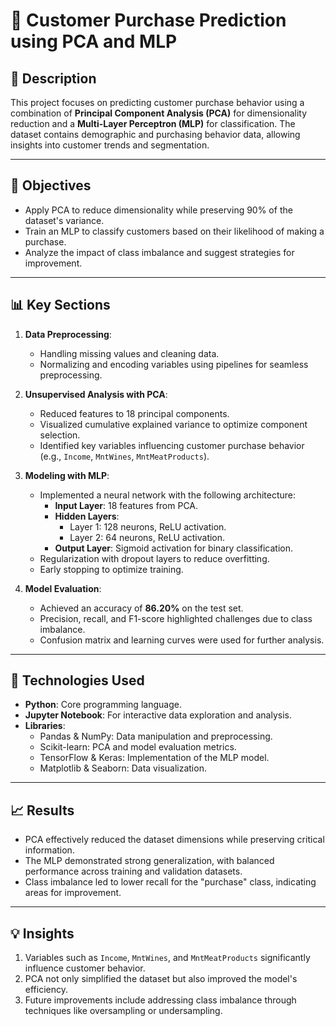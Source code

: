 # 🤖 Customer Purchase Prediction using PCA and MLP

## 📖 Description
This project focuses on predicting customer purchase behavior using a combination of **Principal Component Analysis (PCA)** for dimensionality reduction and a **Multi-Layer Perceptron (MLP)** for classification. The dataset contains demographic and purchasing behavior data, allowing insights into customer trends and segmentation.

---

## 🚀 Objectives
- Apply PCA to reduce dimensionality while preserving 90% of the dataset's variance.
- Train an MLP to classify customers based on their likelihood of making a purchase.
- Analyze the impact of class imbalance and suggest strategies for improvement.

---

## 📊 Key Sections
1. **Data Preprocessing**:
   - Handling missing values and cleaning data.
   - Normalizing and encoding variables using pipelines for seamless preprocessing.

2. **Unsupervised Analysis with PCA**:
   - Reduced features to 18 principal components.
   - Visualized cumulative explained variance to optimize component selection.
   - Identified key variables influencing customer purchase behavior (e.g., `Income`, `MntWines`, `MntMeatProducts`).

3. **Modeling with MLP**:
   - Implemented a neural network with the following architecture:
     - **Input Layer**: 18 features from PCA.
     - **Hidden Layers**:
       - Layer 1: 128 neurons, ReLU activation.
       - Layer 2: 64 neurons, ReLU activation.
     - **Output Layer**: Sigmoid activation for binary classification.
   - Regularization with dropout layers to reduce overfitting.
   - Early stopping to optimize training.

4. **Model Evaluation**:
   - Achieved an accuracy of **86.20%** on the test set.
   - Precision, recall, and F1-score highlighted challenges due to class imbalance.
   - Confusion matrix and learning curves were used for further analysis.

---

## 🚀 Technologies Used
- **Python**: Core programming language.
- **Jupyter Notebook**: For interactive data exploration and analysis.
- **Libraries**:
  - Pandas & NumPy: Data manipulation and preprocessing.
  - Scikit-learn: PCA and model evaluation metrics.
  - TensorFlow & Keras: Implementation of the MLP model.
  - Matplotlib & Seaborn: Data visualization.

---

## 📈 Results
- PCA effectively reduced the dataset dimensions while preserving critical information.
- The MLP demonstrated strong generalization, with balanced performance across training and validation datasets.
- Class imbalance led to lower recall for the "purchase" class, indicating areas for improvement.

---

## 💡 Insights
1. Variables such as `Income`, `MntWines`, and `MntMeatProducts` significantly influence customer behavior.
2. PCA not only simplified the dataset but also improved the model's efficiency.
3. Future improvements include addressing class imbalance through techniques like oversampling or undersampling.
